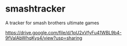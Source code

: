 # smashtracker
A tracker for smash brothers ultimate games

https://drive.google.com/file/d/1pU2xVfyFu41WBL9b4-9fValAbWhqKys4/view?usp=sharing
